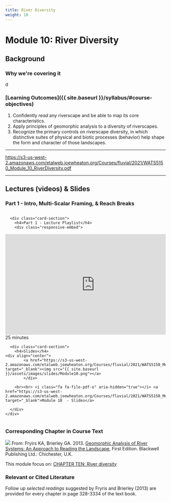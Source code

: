 ```yaml
---
title: River Diversity
weight: 10
---
```

# Module 10: River Diversity

## Background

### Why we're covering it

d

### [Learning Outcomes]({{ site.baseurl }}/syllabus/#course-objectives)

1. Confidently *read* any riverscape and be able to map its core characteristics.
3. Apply principles of geomorphic analysis to a diversity of riverscapes.
4. Recognize the primary controls on riverscape diversity, in which distinctive suites of physical and biotic processes (behavior) help shape the form and character of those landscapes. 

------
https://s3-us-west-2.amazonaws.com/etalweb.joewheaton.org/Courses/fluvial/2021/WATS5150_Module_10_RiverDiversity.pdf

------
## Lectures (videos) & Slides
### Part 1 -  Intro, Multi-Scalar Framing, & Reach Breaks
<div class="row small-up-2 medium-up-2">


  <div class="column">
    <div class="card">


      <div class="card-section">
        <h4>Part 1 - Lecture Playlist</h4>
        <div class="responsive-embed"> 

<iframe width="560" height="315" src="https://www.youtube.com/embed/videoseries?list=PL0ZiZg4rilzIWeatpUrhfIuzKgv9KUIoB" frameborder="0" allow="autoplay; encrypted-media" allowfullscreen></iframe>
<br>


</div>
<i class="fa fa-clock-o" aria-hidden="true"></i> 25 minutes <i class="fa fa-youtube-play" aria-hidden="true"></i>
      </div>
    </div>
  </div>

  <div class="column">
    <div class="card">


      <div class="card-section">
        <h4>Slides</h4>
    <div align="center">
        	<a href="https://s3-us-west-2.amazonaws.com/etalweb.joewheaton.org/Courses/fluvial/2021/WATS5150_Module_10_RiverDiversity.pdf" target="_blank"><img src="{{ site.baseurl }}/assets/images/slides/Module10.png"></a>
        	</div>
        
        <br><br> <i class="fa fa-file-pdf-o" aria-hidden="true"></i> <a href="https://s3-us-west-2.amazonaws.com/etalweb.joewheaton.org/Courses/fluvial/2021/WATS5150_Module_10_RiverDiversity.pdf" target="_blank">Module 10  - Slides</a>
        
      </div>
    </div>

  </div>
</div>



### Corresponding Chapter in Course Text
<a href="https://www.wiley.com/en-au/Geomorphic+Analysis+of+River+Systems%3A+An+Approach+to+Reading+the+Landscape-p-9781405192743"><img class="float-right" src="{{ site.baseurl }}/assets/images/covers/ReadingLandscape.png"></a>  From:
Fryirs KA, Brierley GA. 2013. [Geomorphic Analysis of River Systems: An Approach to Reading the Landscape](https://www.wiley.com/en-au/Geomorphic+Analysis+of+River+Systems%3A+An+Approach+to+Reading+the+Landscape-p-9781405192743), First Edition.  Blackwell Publishing Ltd.: Chichester, U.K.

This module focus on: [CHAPTER TEN: River diversity](https://ebookcentral-proquest-com.dist.lib.usu.edu/lib/usu/reader.action?docID=1032536&ppg=190)


### Relevant or Cited Literature
Follow up *selected readings* suggested by Fryris and Brierley (2013) are provided for every chapter in page 328-3334 of the text book. 



